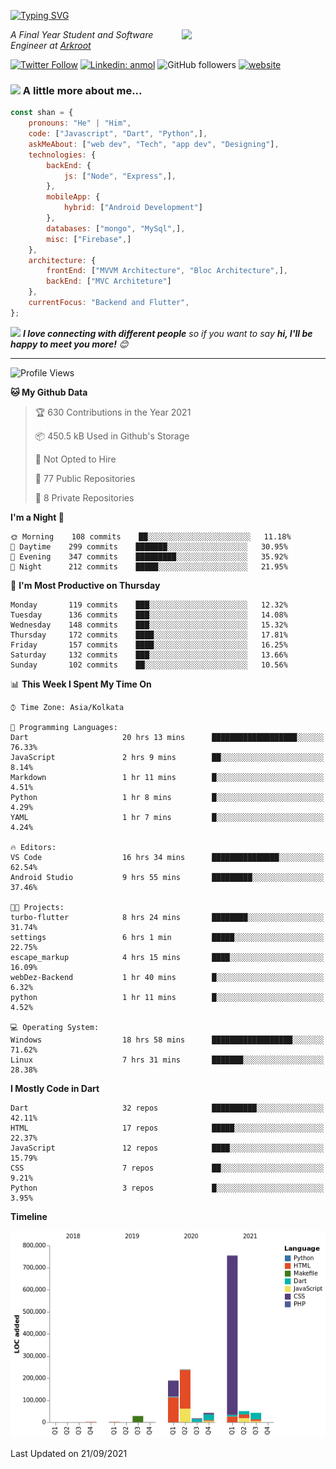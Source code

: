 <!-- <h2>नमस्ते (Namaste)🙏🏻, I'm Shan Shaji! <img src="https://media.giphy.com/media/12oufCB0MyZ1Go/giphy.gif" width="50"></h2> -->
[![Typing SVG](https://readme-typing-svg.herokuapp.com?lines=Hey%2C+I'm+Shan;I+am+a+Full+Stack+Developer)](https://git.io/typing-svg)

<img align='right' src="https://media.giphy.com/media/M9gbBd9nbDrOTu1Mqx/giphy.gif" width="230">
<p><em>A Final Year Student and Software Engineer at <a href="http://www.arkroot.com/">Arkroot</a>
</em></p>

[![Twitter Follow](https://img.shields.io/twitter/follow/shan__shaji?style=flat)](https://twitter.com/intent/follow?screen_name=shan__shaji)
[![Linkedin: anmol](https://img.shields.io/badge/shan-shaji?style=flat-square&logo=Linkedin&logoColor=white&link=https://www.linkedin.com/in/shan-shaji/)](https://www.linkedin.com/in/shan-shaji/)
![GitHub followers](https://img.shields.io/github/followers/shan-shaji?label=Follow&style=social)
[![website](https://img.shields.io/badge/Website-46a2f1.svg?&style=flat-square&logo=Google-Chrome&logoColor=white&link=http://shan-shaji.github.io/)](http://shan-shaji.github.io/)



### <img src="https://media.giphy.com/media/VgCDAzcKvsR6OM0uWg/giphy.gif" width="50"> A little more about me...  

```javascript
const shan = {
    pronouns: "He" | "Him",
    code: ["Javascript", "Dart", "Python",],
    askMeAbout: ["web dev", "Tech", "app dev", "Designing"],
    technologies: {
        backEnd: {
            js: ["Node", "Express",],
        },
        mobileApp: {
            hybrid: ["Android Development"]
        },
        databases: ["mongo", "MySql",],
        misc: ["Firebase",]
    },
    architecture: {
        frontEnd: ["MVVM Architecture", "Bloc Architecture",],
        backEnd: ["MVC Architeture"]
    },
    currentFocus: "Backend and Flutter",
};
```

<img src="https://media.giphy.com/media/LnQjpWaON8nhr21vNW/giphy.gif" width="60"> <em><b>I love connecting with different people</b> so if you want to say <b>hi, I'll be happy to meet you more!</b> 😊</em>

---
<!--START_SECTION:waka-->
![Profile Views](http://img.shields.io/badge/Profile%20Views-73-blue)

**🐱 My Github Data** 

> 🏆 630 Contributions in the Year 2021
 > 
> 📦 450.5 kB Used in Github's Storage 
 > 
> 🚫 Not Opted to Hire
 > 
> 📜 77 Public Repositories 
 > 
> 🔑 8 Private Repositories  
 > 
**I'm a Night 🦉** 

```text
🌞 Morning    108 commits    ██░░░░░░░░░░░░░░░░░░░░░░░   11.18% 
🌆 Daytime    299 commits    ███████░░░░░░░░░░░░░░░░░░   30.95% 
🌃 Evening    347 commits    █████████░░░░░░░░░░░░░░░░   35.92% 
🌙 Night      212 commits    █████░░░░░░░░░░░░░░░░░░░░   21.95%

```
📅 **I'm Most Productive on Thursday** 

```text
Monday       119 commits    ███░░░░░░░░░░░░░░░░░░░░░░   12.32% 
Tuesday      136 commits    ███░░░░░░░░░░░░░░░░░░░░░░   14.08% 
Wednesday    148 commits    ███░░░░░░░░░░░░░░░░░░░░░░   15.32% 
Thursday     172 commits    ████░░░░░░░░░░░░░░░░░░░░░   17.81% 
Friday       157 commits    ████░░░░░░░░░░░░░░░░░░░░░   16.25% 
Saturday     132 commits    ███░░░░░░░░░░░░░░░░░░░░░░   13.66% 
Sunday       102 commits    ██░░░░░░░░░░░░░░░░░░░░░░░   10.56%

```


📊 **This Week I Spent My Time On** 

```text
⌚︎ Time Zone: Asia/Kolkata

💬 Programming Languages: 
Dart                     20 hrs 13 mins      ███████████████████░░░░░░   76.33% 
JavaScript               2 hrs 9 mins        ██░░░░░░░░░░░░░░░░░░░░░░░   8.14% 
Markdown                 1 hr 11 mins        █░░░░░░░░░░░░░░░░░░░░░░░░   4.51% 
Python                   1 hr 8 mins         █░░░░░░░░░░░░░░░░░░░░░░░░   4.29% 
YAML                     1 hr 7 mins         █░░░░░░░░░░░░░░░░░░░░░░░░   4.24%

🔥 Editors: 
VS Code                  16 hrs 34 mins      ███████████████░░░░░░░░░░   62.54% 
Android Studio           9 hrs 55 mins       █████████░░░░░░░░░░░░░░░░   37.46%

🐱‍💻 Projects: 
turbo-flutter            8 hrs 24 mins       ████████░░░░░░░░░░░░░░░░░   31.74% 
settings                 6 hrs 1 min         █████░░░░░░░░░░░░░░░░░░░░   22.75% 
escape_markup            4 hrs 15 mins       ████░░░░░░░░░░░░░░░░░░░░░   16.09% 
webDez-Backend           1 hr 40 mins        █░░░░░░░░░░░░░░░░░░░░░░░░   6.32% 
python                   1 hr 11 mins        █░░░░░░░░░░░░░░░░░░░░░░░░   4.52%

💻 Operating System: 
Windows                  18 hrs 58 mins      ██████████████████░░░░░░░   71.62% 
Linux                    7 hrs 31 mins       ███████░░░░░░░░░░░░░░░░░░   28.38%

```

**I Mostly Code in Dart** 

```text
Dart                     32 repos            ██████████░░░░░░░░░░░░░░░   42.11% 
HTML                     17 repos            █████░░░░░░░░░░░░░░░░░░░░   22.37% 
JavaScript               12 repos            ████░░░░░░░░░░░░░░░░░░░░░   15.79% 
CSS                      7 repos             ██░░░░░░░░░░░░░░░░░░░░░░░   9.21% 
Python                   3 repos             █░░░░░░░░░░░░░░░░░░░░░░░░   3.95%

```


**Timeline**

![Chart not found](https://raw.githubusercontent.com/shan-shaji/shan-shaji/master/charts/bar_graph.png) 


 Last Updated on 21/09/2021
<!--END_SECTION:waka-->

